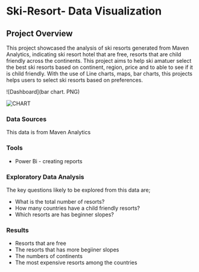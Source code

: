 # Ski-Resort- Data Visualization

## Project Overview

This project showcased the analysis of ski resorts generated from Maven Analytics, indicating ski resort hotel that are free, resorts that are child friendly across the continents. This project aims to help ski amatuer select the best ski resorts based on continent, region, price and to able to see if it is child friendly. With the use of Line charts, maps, bar charts, this projects helps users to select ski resorts based on preferences. 

![Dashboard](bar chart. PNG)

![CHART](https://github.com/Eniola08/Ski-Resort-Analysis/assets/149273139/605b01be-95fa-4934-ac2b-a42e5dbe9887)


### Data Sources

This data is from Maven Analytics

### Tools

- Power Bi - creating reports

### Exploratory Data Analysis

The key questions likely to be explored from this data are;

- What is the total number of resorts?
- How many countries have a child friendly resorts?
- Which resorts are has beginner slopes?

### Results

- Resorts that are free
- The resorts that has more begiiner slopes
- The numbers of continents
- The most expensive resorts among the countries
